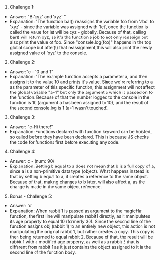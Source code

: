 1. Challenge 1:

- Answer: "B:'xyz' and 'xyz' "
- Explanation: "The function bar() reassigns the variable foo from 'abc' to 'xyz' - since the variable was assigned with 'let', once the function is called the value for let will be xyz - globally. Because of that, calling bar() will return xyz, as it's the function's job to not only reassign but also print the value of foo. Since "console.log(foo)" happens in the top global scope but after(!) that reassignment,this will also print the newly assigned value of 'xyz' to the console.

2. Challenge 2:

- Answer:"c - 10 and 1"
- Explanation: "The example function accepts a parameter a, and then assigns it to the value 10 and prints it's value. Since we're referring to a as the parameter of this specific function, this assignment will not affect the global variable "a=1" but only the argument a which is passed on to the function. Because of that the number logged to the console in the function is 10 (argument a has been assigned to 10), and the result of the second console.log is 1 (a=1 wasn't touched).

3. Challenge 3:

- Answer: "c-Hi there!"
- Explanation: Functions declared with function keyword can be hoisted, so called before they have been declared. This is because JS checks the code for functions first before executing any code.

4. Challenge 4:

- Answer: c - {num: 90}
- Explanation: Setting b equal to a does not mean that b is a full copy of a, since a is a non-primitive data type (object). What happens instead is that by setting b equal to a, it creates a reference to the same object. Because of that, making changes to b later, will also affect a, as the change is made in the same object reference.

5. Bonus - Challenge 5:

- Answer: 'c'
- Explanation: When rabbit 1 is passed as argument to the magicHat function, the first line will manipulate rabbit1 directly, as it manipulates its age property to equal 10 (formerly 30). Since the second line of the function assigns obj (rabbit 1) to an entirely new object, this action is not manipulating the original rabbit 1, but rather creates a copy. This copy is then being returned to equal rabbit 2. Because of that, the result will be rabbit 1 with a modified age property, as well as a rabbit 2 that is different from rabbit 1 as it just contains the object assigned to it in the second line of the function body.
